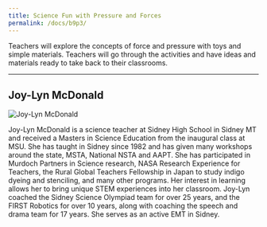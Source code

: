 ```yaml
---
title: Science Fun with Pressure and Forces
permalink: /docs/b9p3/
---
```


Teachers will explore the concepts of force and pressure with toys and simple materials. Teachers will go through the activities and have ideas and materials ready to take back to their classrooms.

***

## Joy-Lyn McDonald

![Joy-Lyn McDonald](../wed/breakout9/images/joy-lyn.png)

Joy-Lyn McDonald is a science teacher at Sidney High School in Sidney MT and received a Masters in Science Education from the inaugural class at MSU.  She has taught in Sidney since 1982 and has given many workshops around the state, MSTA, National NSTA and AAPT. She has participated in Murdoch Partners in Science research, NASA Research Experience for Teachers, the Rural Global Teachers Fellowship in Japan to study indigo dyeing and stenciling, and many other programs. Her interest in learning allows her to bring unique STEM experiences into her classroom. Joy-Lyn coached the Sidney Science Olympiad team for over 25 years, and the FIRST Robotics for over 10 years, along with coaching the speech and drama team for 17 years. She serves as an active EMT in Sidney.